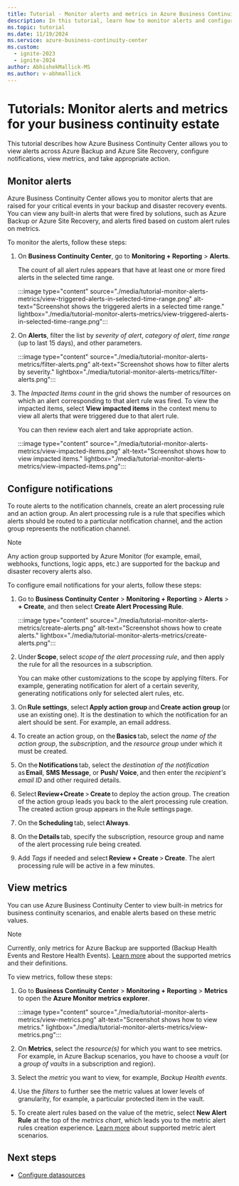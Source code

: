 ```yaml
---
title: Tutorial - Monitor alerts and metrics in Azure Business Continuity Center
description: In this tutorial, learn how to monitor alerts and configure notifications for your business continuity estate using Azure Business Continuity center.
ms.topic: tutorial
ms.date: 11/19/2024
ms.service: azure-business-continuity-center
ms.custom:
  - ignite-2023
  - ignite-2024
author: AbhishekMallick-MS
ms.author: v-abhmallick
---
```


# Tutorials: Monitor alerts and metrics for your business continuity estate


This tutorial describes how Azure Business Continuity Center allows you to view alerts across Azure Backup and Azure Site Recovery, configure notifications, view metrics, and take appropriate action. 

## Monitor alerts

Azure Business Continuity Center allows you to monitor alerts that are raised for your critical events in your backup and disaster recovery events. You can view any built-in alerts that were fired by solutions, such as Azure Backup or Azure Site Recovery, and alerts fired based on custom alert rules on metrics.

To monitor the alerts, follow these steps:

1. On **Business Continuity Center**, go to **Monitoring + Reporting** > **Alerts**. 

   The count of all alert rules appears that have at least one or more fired alerts in the selected time range.

   :::image type="content" source="./media/tutorial-monitor-alerts-metrics/view-triggered-alerts-in-selected-time-range.png" alt-text="Screenshot shows the triggered alerts in a selected time range." lightbox="./media/tutorial-monitor-alerts-metrics/view-triggered-alerts-in-selected-time-range.png":::

2. On **Alerts**, filter the list by *severity of alert*, *category of alert*, *time range* (up to last 15 days), and other parameters.

   :::image type="content" source="./media/tutorial-monitor-alerts-metrics/filter-alerts.png" alt-text="Screenshot shows how to filter alerts by severity." lightbox="./media/tutorial-monitor-alerts-metrics/filter-alerts.png":::

3. The *Impacted Items count* in the grid shows the number of resources on which an alert corresponding to that alert rule was fired. To view the impacted items, select **View impacted items** in the context menu to view all alerts that were triggered due to that alert rule.

   You can then review each alert and take appropriate action. 

   :::image type="content" source="./media/tutorial-monitor-alerts-metrics/view-impacted-items.png" alt-text="Screenshot shows how to view impacted items." lightbox="./media/tutorial-monitor-alerts-metrics/view-impacted-items.png":::

## Configure notifications

To route alerts to the notification channels, create an alert processing rule and an action group. An alert processing rule is a rule that specifies which alerts should be routed to a particular notification channel, and the action group represents the notification channel.

>[!Note]
>Any action group supported by Azure Monitor (for example, email, webhooks, functions, logic apps, etc.) are supported for the backup and disaster recovery alerts also.

To configure email notifications for your alerts, follow these steps:

1. Go to **Business Continuity Center** > **Monitoring + Reporting** > **Alerts** > **+ Create**, and then select **Create Alert Processing Rule**.

   :::image type="content" source="./media/tutorial-monitor-alerts-metrics/create-alerts.png" alt-text="Screenshot shows how to create alerts." lightbox="./media/tutorial-monitor-alerts-metrics/create-alerts.png":::

2. Under **Scope**, select *scope of the alert processing rule*, and then apply the rule for all the resources in a subscription.

   You can make other customizations to the scope by applying filters. For example, generating notification for alert of a certain severity, generating notifications only for selected alert rules, etc.

3. On **Rule settings**, select **Apply action group** and **Create action group** (or use an existing one). It is the destination to which the notification for an alert should be sent. For example, an email address. 
 
4.	To create  an action group, on the **Basics** tab, select the *name of the action group*, the *subscription*, and the *resource group* under which it must be created. 
 
5. On the **Notifications** tab, select the *destination of the notification* as **Email**, **SMS Message**, or **Push/ Voice**, and then enter the *recipient's email ID* and other required details. 
 
6. Select **Review+Create** > **Create** to deploy the action group. The creation of the action group leads you back to the alert processing rule creation. The created action group appears in the Rule settings page. 

7. On the **Scheduling** tab, select **Always**. 
 
8. On the **Details** tab, specify the subscription, resource group and name of the alert processing rule being created. 
 
9. Add *Tags* if needed and select **Review + Create** > **Create**. The alert processing rule will be active in a few minutes. 

## View metrics

You can use Azure Business Continuity Center to view built-in metrics for business continuity scenarios, and enable alerts based on these metric values. 

>[!Note]
>Currently, only metrics for Azure Backup are supported (Backup Health Events and Restore Health Events). [Learn more](../backup/metrics-overview.md) about the supported metrics and their definitions.

To view metrics, follow these steps:

1. Go to **Business Continuity Center** > **Monitoring + Reporting** > **Metrics** to open the **Azure Monitor metrics explorer**.

   :::image type="content" source="./media/tutorial-monitor-alerts-metrics/view-metrics.png" alt-text="Screenshot shows how to view metrics." lightbox="./media/tutorial-monitor-alerts-metrics/view-metrics.png":::

2. On **Metrics**, select the *resource(s)* for which you want to see metrics. For example, in Azure Backup scenarios, you have to choose a *vault* (or a *group of vaults* in a subscription and region). 
 
3. Select the *metric* you want to view, for example, *Backup Health events*.

4. Use the *filters* to further see the metric values at lower levels of granularity, for example, a particular protected item in the vault.
 
5. To create alert rules based on the value of the metric, select **New Alert Rule** at the top of the *metrics chart*, which leads you to the metric alert rules creation experience. [Learn more](../backup/metrics-overview.md#configure-alerts-and-notifications-on-your-metrics) about supported metric alert scenarios.
 
## Next steps

- [Configure datasources](./tutorial-configure-protection-datasource.md)

 
